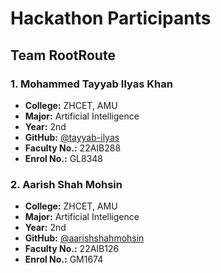 # Hackathon Participants

## Team RootRoute

### 1. Mohammed Tayyab Ilyas Khan
- **College:** ZHCET, AMU 
- **Major:** Artificial Intelligence
- **Year:** 2nd
- **GitHub:** [@tayyab-ilyas](https://github.com/tayyab-ilyas)
- **Faculty No.:** 22AIB288 
- **Enrol No.:** GL8348 

### 2. Aarish Shah Mohsin
- **College:** ZHCET, AMU
- **Major:** Artificial Intelligence
- **Year:** 2nd
- **GitHub:** [@aarishshahmohsin](https://github.com/aarishshahmohsin)
- **Faculty No.:** 22AIB126 
- **Enrol No.:** GM1674 
 